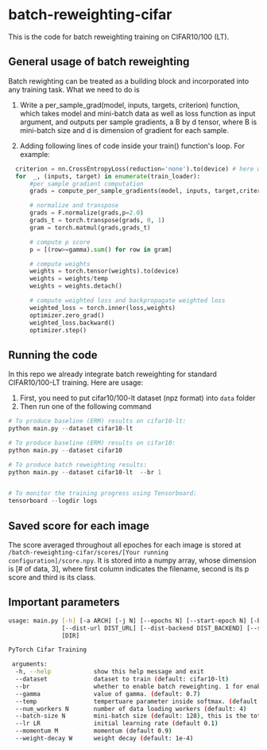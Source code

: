 # batch-reweighting-cifar
This is the code for batch reweighting training on CIFAR10/100 (LT).

## General usage of batch reweighting
Batch rewighting can be treated as a building block and incorporated into any training task. What we need to do is 

1) Write a per_sample_grad(model, inputs, targets, criterion) function, which takes model and mini-batch data as well as loss function as input argument, and outputs per sample gradients, a B by d tensor, where B is mini-batch size and d is dimension of gradient for each sample.

2) Adding following lines of code inside your train() function's loop. For example:
  
```python
  criterion = nn.CrossEntropyLoss(reduction='none').to(device) # here we want cross entropy loss to return per sample losses given a mini-batch, so we set reduction = 'none'
  for  _, (inputs, target) in enumerate(train_loader):
      #per sample gradient computation
      grads = compute_per_sample_gradients(model, inputs, target,criterion)

      # normalize and transpose
      grads = F.normalize(grads,p=2.0)  
      grads_t = torch.transpose(grads, 0, 1)
      gram = torch.matmul(grads,grads_t)

      # compute p score
      p = [(row>=gamma).sum() for row in gram]

      # compute weights
      weights = torch.tensor(weights).to(device)
      weights = weights/temp
      weights = weights.detach()

      # compute weighted loss and backpropagate weighted loss
      weighted_loss = torch.inner(loss,weights)   
      optimizer.zero_grad()
      weighted_loss.backward()
      optimizer.step()

```


## Running the code 

In this repo we already integrate batch reweighting for standard CIFAR10/100-LT training. Here are usage:

1) First, you need to put cifar10/100-lt dataset (npz format) into ``data`` folder
2) Then run one of the following command

```python
# To produce baseline (ERM) results on cifar10-lt:
python main.py --dataset cifar10-lt

# To produce baseline (ERM) results on cifar10:
python main.py --dataset cifar10

# To produce batch reweighting results:
python main.py --dataset cifar10-lt  --br 1


# To monitor the training progress using Tensorboard:
tensorboard --logdir logs


```

## Saved score for each image

The score averaged throughout all epoches for each image is stored at ``` /batch-reweighting-cifar/scores/[Your running configuration]/score.npy ```.
It is stored into a numpy array, whose dimension is [# of data, 3], where first column indicates the filename, second is its p score and third is its class.


## Important parameters

```bash
usage: main.py [-h] [-a ARCH] [-j N] [--epochs N] [--start-epoch N] [-b N] [--lr LR] [--momentum M] [--wd W] [-p N] [--resume PATH] [-e] [--pretrained] [--world-size WORLD_SIZE] [--rank RANK]
               [--dist-url DIST_URL] [--dist-backend DIST_BACKEND] [--seed SEED] [--gpu GPU] [--multiprocessing-distributed] [--dummy]
               [DIR]

PyTorch Cifar Training

 arguments:
  -h, --help            show this help message and exit
  --dataset             dataset to train (default: cifar10-lt)
  --br                  whether to enable batch reweighting. 1 for enabling and 0 for normal training (default 0)
  --gamma               value of gamma. (default: 0.7)
  --temp                tempertuare parameter inside softmax. (default: 1)
  --num_workers N       number of data loading workers (default: 4)
  --batch-size N        mini-batch size (default: 128), this is the total batch size of all GPUs on the current node when using Data Parallel or Distributed Data Parallel
  --lr LR               initial learning rate (default 0.1)
  --momentum M          momentum (default 0.9)
  --weight-decay W      weight decay (default: 1e-4)
 

```
